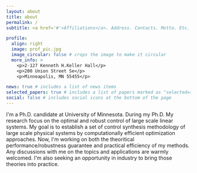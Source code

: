 ```yaml
---
layout: about
title: about
permalink: /
subtitle: <a href='#'>Affiliations</a>. Address. Contacts. Motto. Etc.

profile:
  align: right
  image: prof_pic.jpg
  image_circular: false # crops the image to make it circular
  more_info: >
    <p>2-127 Kenneth H.Keller Hall</p>
    <p>200 Union Street Se</p>
    <p>Minneapolis, MN 55455</p>

news: true # includes a list of news items
selected_papers: true # includes a list of papers marked as "selected={true}"
social: false # includes social icons at the bottom of the page
---
```


I'm a Ph.D. candidate at University of Minnesota. During my Ph.D. My research focus on the optimal and robust control of large scale linear systems. My goal is to establish a set of control synthesis methodology of large scale physical systems by computationally efficient optimization approaches. Now, I'm working on both the theoritical performance/robustness guarantee and practical efficiency of my methods. Any discussions with me on the topics and applications are warmly welcomed. I'm also seeking an opportunity in industry to bring those theories into practice. 
